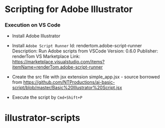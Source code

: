 # Scripting for Adobe Illustrator

### Execution on VS Code


* Install Adobe Illustrator

* Install `Adobe Script Runner`
        Id: rendertom.adobe-script-runner
        Description: Run Adobe scripts from VSCode
        Version: 0.6.0
        Publisher: renderTom
        VS Marketplace Link: https://marketplace.visualstudio.com/items?itemName=renderTom.adobe-script-runner

* Create the src file with jsx extension
  simple_app.jsx - source borrowed from  https://github.com/NTProductions/ai-basic-script/blob/master/Basic%20Illustrator%20Script.jsx

* Execute the script by   `Cmd+Shift+P`
  
# illustrator-scripts
